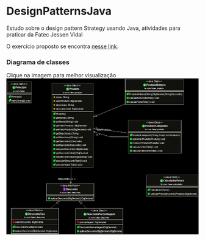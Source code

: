 # DesignPatternsJava
Estudo sobre o design pattern Strategy usando Java, atividades para praticar da Fatec Jessen Vidal

O exercício proposto se encontra [nesse link](III.pdf).

### Diagrama de classes
Clique na imagem para melhor visualização
![Class Diagram3](CD3.png)